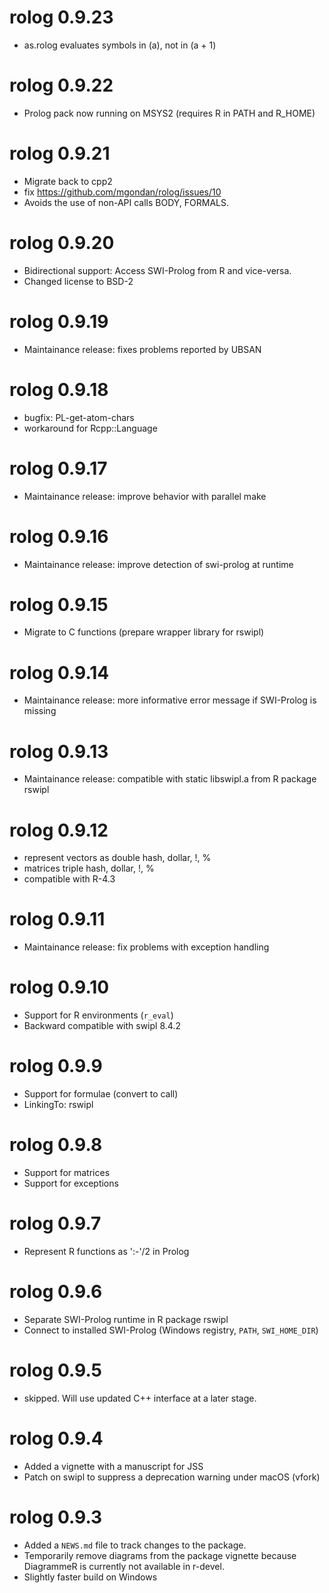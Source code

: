# rolog 0.9.23

* as.rolog evaluates symbols in (a), not in (a + 1)

# rolog 0.9.22

* Prolog pack now running on MSYS2 (requires R in PATH and R\_HOME)

# rolog 0.9.21

* Migrate back to cpp2
* fix https://github.com/mgondan/rolog/issues/10
* Avoids the use of non-API calls BODY, FORMALS.

# rolog 0.9.20

* Bidirectional support: Access SWI-Prolog from R and vice-versa.
* Changed license to BSD-2

# rolog 0.9.19

* Maintainance release: fixes problems reported by UBSAN

# rolog 0.9.18

* bugfix: PL-get-atom-chars
* workaround for Rcpp::Language

# rolog 0.9.17

* Maintainance release: improve behavior with parallel make

# rolog 0.9.16

* Maintainance release: improve detection of swi-prolog at runtime

# rolog 0.9.15

* Migrate to C functions (prepare wrapper library for rswipl)

# rolog 0.9.14

* Maintainance release: more informative error message if SWI-Prolog is missing

# rolog 0.9.13

* Maintainance release: compatible with static libswipl.a from R package rswipl

# rolog 0.9.12

* represent vectors as double hash, dollar, !, %
* matrices triple hash, dollar, !, %
* compatible with R-4.3

# rolog 0.9.11

* Maintainance release: fix problems with exception handling

# rolog 0.9.10

* Support for R environments (`r_eval`)
* Backward compatible with swipl 8.4.2

# rolog 0.9.9

* Support for formulae (convert to call)
* LinkingTo: rswipl

# rolog 0.9.8

* Support for matrices
* Support for exceptions

# rolog 0.9.7

* Represent R functions as ':-'/2 in Prolog

# rolog 0.9.6

* Separate SWI-Prolog runtime in R package rswipl
* Connect to installed SWI-Prolog (Windows registry, `PATH`, `SWI_HOME_DIR`)

# rolog 0.9.5

* skipped. Will use updated C++ interface at a later stage.

# rolog 0.9.4

* Added a vignette with a manuscript for JSS
* Patch on swipl to suppress a deprecation warning under macOS (vfork)

# rolog 0.9.3

* Added a `NEWS.md` file to track changes to the package.
* Temporarily remove diagrams from the package vignette because DiagrammeR is currently not available in r-devel.
* Slightly faster build on Windows
